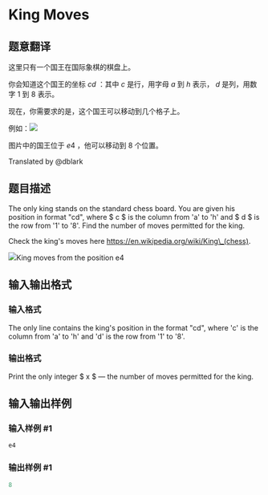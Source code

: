 # King Moves

## 题意翻译

这里只有一个国王在国际象棋的棋盘上。

你会知道这个国王的坐标 $cd$ ：其中 $c$ 是行，用字母 $a$ 到 $h$ 表示， $d$ 是列，用数字 $1$ 到 $8$ 表示。

现在，你需要求的是，这个国王可以移动到几个格子上。

例如：![](https://cdn.luogu.org/upload/vjudge_pic/CF710A/c293477e407dd29c222477fd35652e45e6890a3c.png)

图片中的国王位于 $e4$ ，他可以移动到 $8$ 个位置。

Translated by @dblark

## 题目描述

The only king stands on the standard chess board. You are given his position in format "cd", where $ c $ is the column from 'a' to 'h' and $ d $ is the row from '1' to '8'. Find the number of moves permitted for the king.

Check the king's moves here https://en.wikipedia.org/wiki/King\_(chess).

![](https://cdn.luogu.com.cn/upload/vjudge_pic/CF710A/c293477e407dd29c222477fd35652e45e6890a3c.png)King moves from the position e4

## 输入输出格式

### 输入格式

The only line contains the king's position in the format "cd", where 'c' is the column from 'a' to 'h' and 'd' is the row from '1' to '8'.

### 输出格式

Print the only integer $ x $ — the number of moves permitted for the king.

## 输入输出样例

### 输入样例 #1

```cpp
e4

```
### 输出样例 #1

```cpp
8

```
